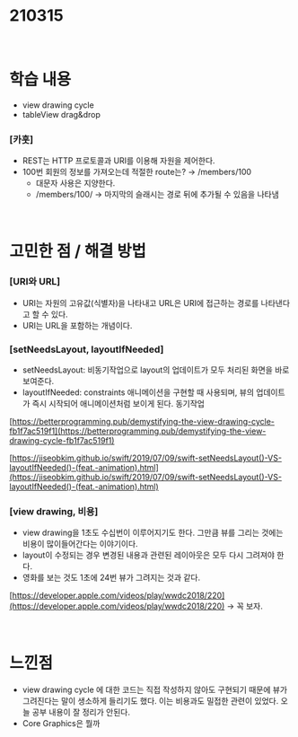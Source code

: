 # 210315

<br>

# 학습 내용

- view drawing cycle
- tableView drag&drop

### [카훗]

- REST는 HTTP 프로토콜과 URI를 이용해 자원을 제어한다.
- 100번 회원의 정보를 가져오는데 적절한 route는? → /members/100
    - 대문자 사용은 지양한다.
    - /members/100/ → 마지막의 슬래시는 경로 뒤에 추가될 수 있음을 나타냄
    
<br>

# 고민한  점 / 해결 방법

### [URI와  URL]

- URI는 자원의 고유값(식별자)을 나타내고 URL은 URI에 접근하는 경로를  나타낸다고 할 수 있다.
- URI는 URL을 포함하는 개념이다.

### [setNeedsLayout, layoutIfNeeded]

- setNeedsLayout: 비동기작업으로 layout의 업데이트가 모두 처리된 화면을 바로 보여준다.
- layoutIfNeeded: constraints 애니메이션을 구현할 때 사용되며, 뷰의 업데이트가 즉시 시작되어 애니메이션처럼 보이게 된다. 동기작업

[https://betterprogramming.pub/demystifying-the-view-drawing-cycle-fb1f7ac519f1](https://betterprogramming.pub/demystifying-the-view-drawing-cycle-fb1f7ac519f1)

[https://jiseobkim.github.io/swift/2019/07/09/swift-setNeedsLayout()-VS-layoutIfNeeded()-(feat.-animation).html](https://jiseobkim.github.io/swift/2019/07/09/swift-setNeedsLayout()-VS-layoutIfNeeded()-(feat.-animation).html)

### [view drawing, 비용]

- view drawing을 1초도 수십번이 이루어지기도 한다. 그만큼 뷰를 그리는 것에는  비용이  많이들어간다는 이야기이다.
- layout이 수정되는  경우 변경된 내용과 관련된 레이아웃은 모두 다시 그려져야 한다.
- 영화를 보는 것도 1초에 24번 뷰가 그려지는 것과 같다.

[https://developer.apple.com/videos/play/wwdc2018/220](https://developer.apple.com/videos/play/wwdc2018/220) → 꼭 보자.

<br>

# 느낀점

- view drawing cycle 에 대한 코드는 직접 작성하지 않아도 구현되기 때문에 뷰가 그려진다는 말이 생소하게 들리기도 했다. 이는 비용과도 밀접한 관련이 있었다. 오늘 공부 내용이 잘 정리가 안된다.
- Core Graphics은 뭘까

<br>
